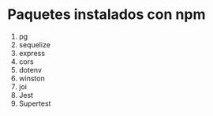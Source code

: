 # Paquetes instalados con npm

1. pg
2. sequelize
3. express
4. cors 
5. dotenv
6. winston
7. joi
8. Jest
9. Supertest